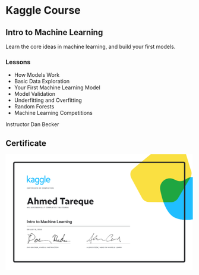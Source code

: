 # Kaggle Course


## Intro to Machine Learning

Learn the core ideas in machine learning, and build your first models.

### Lessons

* How Models Work
* Basic Data Exploration
* Your First Machine Learning Model
* Model Validation
* Underfitting and Overfitting
* Random Forests
* Machine Learning Competitions

Instructor
Dan Becker

## Certificate

![Certificate](Ahmed%20Tareque%20-%20Intro%20to%20Machine%20Learning.png)


